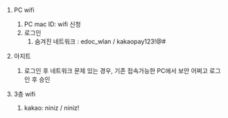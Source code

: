   

1. PC wifi
    
    1. PC mac ID: wifi 신청
    2. 로그인
        1. 숨겨진 네트워크 : edoc_wlan / kakaopay123!@#
    
      
    
2. 아지트
    1. 로그인 후 네트워크 문제 있는 경우, 기존 접속가능한 PC에서 보안 어쩌고 로그인 후 승인
3. 3층 wifi
    
    1. kakao: niniz / niniz!